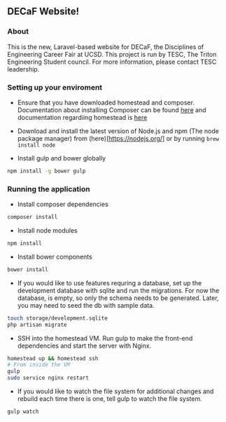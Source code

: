## DECaF Website! ##

### About ###
This is the new, Laravel-based website for DECaF, the Disciplines of Engineering Career Fair at UCSD. This project is run by TESC, The Triton Engineering Student council. For more information, please contact TESC leadership.

### Setting up your enviroment ###
- Ensure that you have downloaded homestead and composer. Documentation about installing Composer can be found [here](http://laravel.com/docs/5.0/installation) and documentation regardiing homestead is [here](http://laravel.com/docs/5.0/installation)

- Download and install the latest version of Node.js and npm (The node package manager) from (here)[https://nodejs.org/] or by running `brew install node`

- Install gulp and bower globally
```bash
npm install -g bower gulp
```

### Running the application ###

- Install composer dependencies
```bash
composer install
```

- Install node modules
```bash
npm install
```

- Install bower components
```bash
bower install
```

- If you would like to use features requring a database, set up the development database with sqlite and run the migrations. For now the database, is empty, so only the schema needs to be generated. Later, you may need to seed the db with sample data.
```bash
touch storage/development.sqlite
php artisan migrate
```
- SSH into the homestead VM. Run gulp to make the front-end dependencies and start the server with Nginx.
```bash
homestead up && homestead ssh
# From inside the VM
gulp
sudo service nginx restart
```

- If you would like to watch the file system for additional changes and rebuild each time there is one, tell gulp to watch the file system.
```bash
gulp watch
```
